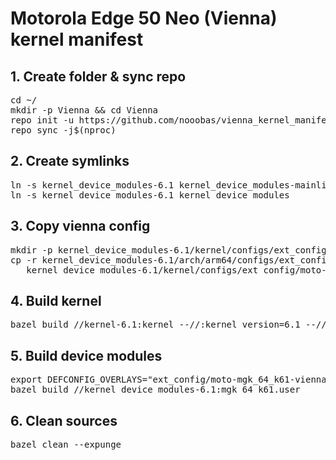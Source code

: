 # Motorola Edge 50 Neo (Vienna) kernel manifest

## 1. Create folder & sync repo
<pre>cd ~/
mkdir -p Vienna && cd Vienna
repo init -u https://github.com/nooobas/vienna_kernel_manifest.git -m default.xml
repo sync -j$(nproc)</pre>

## 2. Create symlinks
<pre>ln -s kernel_device_modules-6.1 kernel_device_modules-mainline
ln -s kernel_device_modules-6.1 kernel_device_modules</pre>

## 3. Copy vienna config
<pre>mkdir -p kernel_device_modules-6.1/kernel/configs/ext_config
cp -r kernel_device_modules-6.1/arch/arm64/configs/ext_config/moto-mgk_64_k61-vienna.config \
   kernel_device_modules-6.1/kernel/configs/ext_config/moto-mgk_64_k61-vienna.config</pre>

## 4. Build kernel
<pre>bazel build //kernel-6.1:kernel --//:kernel_version=6.1 --//:internal_config=true</pre>

## 5. Build device modules
<pre>export DEFCONFIG_OVERLAYS="ext_config/moto-mgk_64_k61-vienna.config"
bazel build //kernel_device_modules-6.1:mgk_64_k61.user</pre>

## 6. Clean sources
<pre>bazel clean --expunge </pre>
